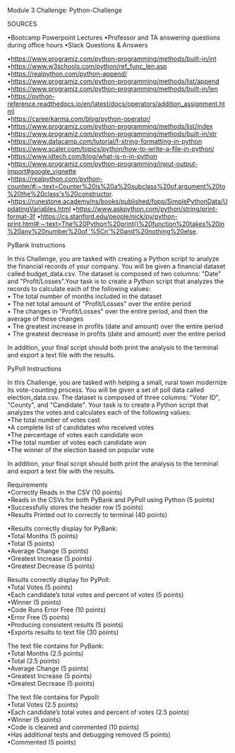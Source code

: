 Module 3 Challenge: Python-Challenge  

SOURCES 

•Bootcamp Powerpoint Lectures
•Professor and TA answering questions during office hours
•Slack Questions & Answers  

•https://www.programiz.com/python-programming/methods/built-in/int  
•https://www.w3schools.com/python/ref_func_len.asp  
•https://realpython.com/python-append/  
•https://www.programiz.com/python-programming/methods/list/append  
•https://www.programiz.com/python-programming/methods/built-in/len  
•https://python-reference.readthedocs.io/en/latest/docs/operators/addition_assignment.html  
•https://careerkarma.com/blog/python-operator/  
•https://www.programiz.com/python-programming/methods/list/index  
•https://www.programiz.com/python-programming/methods/built-in/str  
•https://www.datacamp.com/tutorial/f-string-formatting-in-python  
•https://www.scaler.com/topics/python/how-to-write-a-file-in-python/  
•https://www.idtech.com/blog/what-is-n-in-python  
•https://www.programiz.com/python-programming/input-output-import#google_vignette  
•https://realpython.com/python-counter/#:~:text=Counter%20is%20a%20subclass%20of,argument%20to%20the%20class's%20constructor.
•https://runestone.academy/ns/books/published/fopp/SimplePythonData/UpdatingVariables.html
•https://www.askpython.com/python/string/print-format-3f
•https://cs.stanford.edu/people/nick/py/python-print.html#:~:text=The%20Python%20print()%20function%20takes%20in%20any%20number%20of,'%5Cn'%20and%20nothing%20else.



PyBank Instructions  

In this Challenge, you are tasked with creating a Python script to analyze the financial records of your company. You will be given a financial dataset called budget_data.csv. The dataset is composed of two columns: "Date" and "Profit/Losses".Your task is to create a Python script that analyzes the records to calculate each of the following values:  
   • The total number of months included in the dataset  
   • The net total amount of "Profit/Losses" over the entire period  
   • The changes in "Profit/Losses" over the entire period, and then the average of those changes  
   • The greatest increase in profits (date and amount) over the entire period  
   • The greatest decrease in profits (date and amount) over the entire period  

In addition, your final script should both print the analysis to the terminal and export a text file with the results.  



PyPoll Instructions  

In this Challenge, you are tasked with helping a small, rural town modernize its vote-counting process. You will be given a set of poll data called election_data.csv. The dataset is composed of three columns: "Voter ID", "County", and "Candidate". Your task is to create a Python script that analyzes the votes and calculates each of the following values:  
    •The total number of votes cast  
    •A complete list of candidates who received votes  
    •The percentage of votes each candidate won  
    •The total number of votes each candidate won  
    •The winner of the election based on popular vote  

In addition, your final script should both print the analysis to the terminal and export a text file with the results.  





Requirements  
•Correctly Reads in the CSV (10 points)  
•Reads in the CSVs for both PyBank and PyPoll using Python (5 points)  
•Successfully stores the header row (5 points)  
•Results Printed out to correctly to terminal (40 points)  

•Results correctly display for PyBank:  
•Total Months (5 points)  
•Total (5 points)  
•Average Change (5 points)  
•Greatest Increase (5 points)  
•Greatest Decrease (5 points)  

Results correctly display for PyPoll:  
•Total Votes (5 points)  
•Each candidate’s total votes and percent of votes (5 points)  
•Winner (5 points)  
•Code Runs Error Free (10 points)  
•Error Free (5 points)  
•Producing consistent results (5 points)  
•Exports results to text file (30 points)  

The text file contains for PyBank:  
•Total Months (2.5 points)  
•Total (2.5 points)  
•Average Change (5 points)  
•Greatest Increase (5 points)  
•Greatest Decrease (5 points)  

The text file contains for Pypoll:  
•Total Votes (2.5 points)  
•Each candidate’s total votes and percent of votes (2.5 points)   
•Winner (5 points)  
•Code is cleaned and commented (10 points)  
•Has additional tests and debugging removed (5 points)  
•Commented (5 points)  
